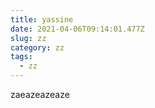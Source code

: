 ```yaml
---
title: yassine
date: 2021-04-06T09:14:01.477Z
slug: zz
category: zz
tags:
  - zz
---
```

zaeazeazeaze